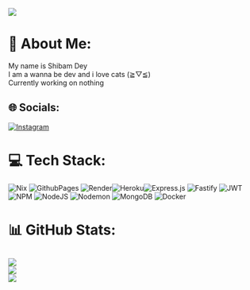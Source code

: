 ![](https://raw.githubusercontent.com/ShibamDey69/ShibamDey69/main/20240731_223726.png)

# 💫 About Me:
My name is Shibam Dey<br>I am a wanna be dev and i love cats (⁠≧⁠▽⁠≦⁠) <br>Currently working on nothing 


## 🌐 Socials:
[![Instagram](https://img.shields.io/badge/Instagram-%23E4405F.svg?logo=Instagram&logoColor=white)](https://instagram.com/anime_senpai_069) 

# 💻 Tech Stack:
![Nix](https://img.shields.io/badge/NIX-5277C3.svg?style=for-the-badge&logo=NixOS&logoColor=white) ![GithubPages](https://img.shields.io/badge/github%20pages-121013?style=for-the-badge&logo=github&logoColor=white)  ![Render](https://img.shields.io/badge/Render-%46E3B7.svg?style=for-the-badge&logo=render&logoColor=white)![Heroku](https://img.shields.io/badge/heroku-%23430098.svg?style=for-the-badge&logo=heroku&logoColor=white)![Express.js](https://img.shields.io/badge/express.js-%23404d59.svg?style=for-the-badge&logo=express&logoColor=%2361DAFB) ![Fastify](https://img.shields.io/badge/fastify-%23000000.svg?style=for-the-badge&logo=fastify&logoColor=white) ![JWT](https://img.shields.io/badge/JWT-black?style=for-the-badge&logo=JSON%20web%20tokens) ![NPM](https://img.shields.io/badge/NPM-%23CB3837.svg?style=for-the-badge&logo=npm&logoColor=white) ![NodeJS](https://img.shields.io/badge/node.js-6DA55F?style=for-the-badge&logo=node.js&logoColor=white) ![Nodemon](https://img.shields.io/badge/NODEMON-%23323330.svg?style=for-the-badge&logo=nodemon&logoColor=%BBDEAD) ![MongoDB](https://img.shields.io/badge/MongoDB-%234ea94b.svg?style=for-the-badge&logo=mongodb&logoColor=white) ![Docker](https://img.shields.io/badge/docker-%230db7ed.svg?style=for-the-badge&logo=docker&logoColor=white)
# 📊 GitHub Stats:
![](https://github-readme-stats.vercel.app/api?username=ShibamDey69&theme=dark&hide_border=false&include_all_commits=true&count_private=true)<br/>
![](https://github-readme-streak-stats.herokuapp.com/?user=ShibamDey69&theme=dark&hide_border=false)<br/>
![](https://github-readme-stats.vercel.app/api/top-langs/?username=ShibamDey69&theme=dark&hide_border=false&include_all_commits=true&count_private=true&layout=compact)
---
